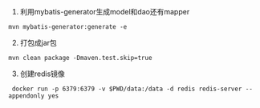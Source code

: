 1. 利用mybatis-generator生成model和dao还有mapper
```
mvn mybatis-generator:generate -e
```
2. 打包成jar包
```
mvn clean package -Dmaven.test.skip=true
```
3. 创建redis镜像
```
 docker run -p 6379:6379 -v $PWD/data:/data -d redis redis-server --appendonly yes
```
